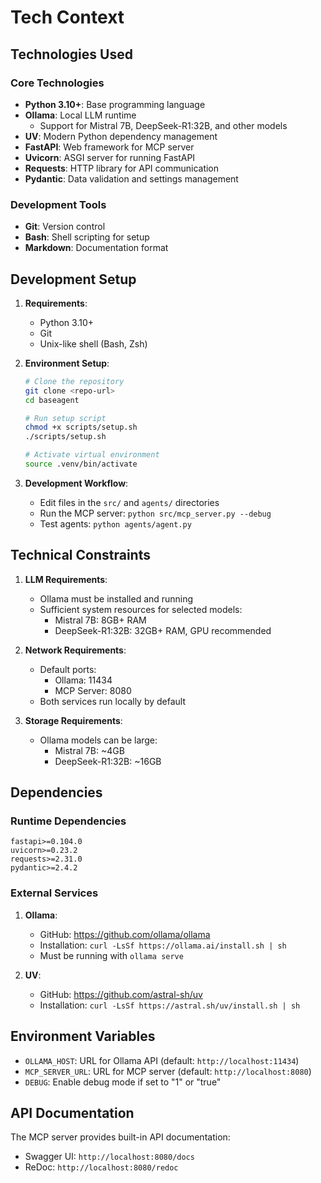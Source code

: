 # Tech Context

## Technologies Used

### Core Technologies

- **Python 3.10+**: Base programming language
- **Ollama**: Local LLM runtime
  - Support for Mistral 7B, DeepSeek-R1:32B, and other models
- **UV**: Modern Python dependency management
- **FastAPI**: Web framework for MCP server
- **Uvicorn**: ASGI server for running FastAPI
- **Requests**: HTTP library for API communication
- **Pydantic**: Data validation and settings management

### Development Tools

- **Git**: Version control
- **Bash**: Shell scripting for setup
- **Markdown**: Documentation format

## Development Setup

1. **Requirements**:
   - Python 3.10+
   - Git
   - Unix-like shell (Bash, Zsh)

2. **Environment Setup**:
   ```bash
   # Clone the repository
   git clone <repo-url>
   cd baseagent
   
   # Run setup script
   chmod +x scripts/setup.sh
   ./scripts/setup.sh
   
   # Activate virtual environment
   source .venv/bin/activate
   ```

3. **Development Workflow**:
   - Edit files in the `src/` and `agents/` directories
   - Run the MCP server: `python src/mcp_server.py --debug`
   - Test agents: `python agents/agent.py`

## Technical Constraints

1. **LLM Requirements**:
   - Ollama must be installed and running
   - Sufficient system resources for selected models:
     - Mistral 7B: 8GB+ RAM
     - DeepSeek-R1:32B: 32GB+ RAM, GPU recommended

2. **Network Requirements**:
   - Default ports:
     - Ollama: 11434
     - MCP Server: 8080
   - Both services run locally by default

3. **Storage Requirements**:
   - Ollama models can be large:
     - Mistral 7B: ~4GB
     - DeepSeek-R1:32B: ~16GB

## Dependencies

### Runtime Dependencies

```
fastapi>=0.104.0
uvicorn>=0.23.2
requests>=2.31.0
pydantic>=2.4.2
```

### External Services

1. **Ollama**:
   - GitHub: https://github.com/ollama/ollama
   - Installation: `curl -LsSf https://ollama.ai/install.sh | sh`
   - Must be running with `ollama serve`

2. **UV**:
   - GitHub: https://github.com/astral-sh/uv
   - Installation: `curl -LsSf https://astral.sh/uv/install.sh | sh`

## Environment Variables

- `OLLAMA_HOST`: URL for Ollama API (default: `http://localhost:11434`)
- `MCP_SERVER_URL`: URL for MCP server (default: `http://localhost:8080`)
- `DEBUG`: Enable debug mode if set to "1" or "true"

## API Documentation

The MCP server provides built-in API documentation:
- Swagger UI: `http://localhost:8080/docs`
- ReDoc: `http://localhost:8080/redoc` 